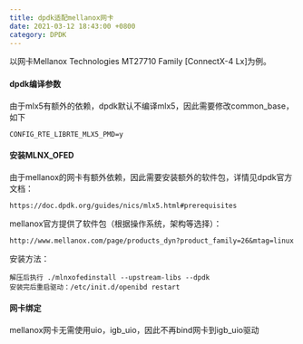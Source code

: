 ```yaml
---
title: dpdk适配mellanox网卡
date: 2021-03-12 18:43:00 +0800
category: DPDK
---
```

以网卡Mellanox Technologies MT27710 Family [ConnectX-4 Lx]为例。

#### dpdk编译参数
由于mlx5有额外的依赖，dpdk默认不编译mlx5，因此需要修改common_base，如下
```
CONFIG_RTE_LIBRTE_MLX5_PMD=y
```
#### 安装MLNX_OFED
由于mellanox的网卡有额外依赖，因此需要安装额外的软件包，详情见dpdk官方文档：
```
https://doc.dpdk.org/guides/nics/mlx5.html#prerequisites
```
mellanox官方提供了软件包（根据操作系统，架构等选择）：
```
http://www.mellanox.com/page/products_dyn?product_family=26&mtag=linux
```
安装方法：
```
解压后执行 ./mlnxofedinstall --upstream-libs --dpdk
安装完后重启驱动：/etc/init.d/openibd restart
```
#### 网卡绑定
mellanox网卡无需使用uio，igb_uio，因此不再bind网卡到igb_uio驱动

